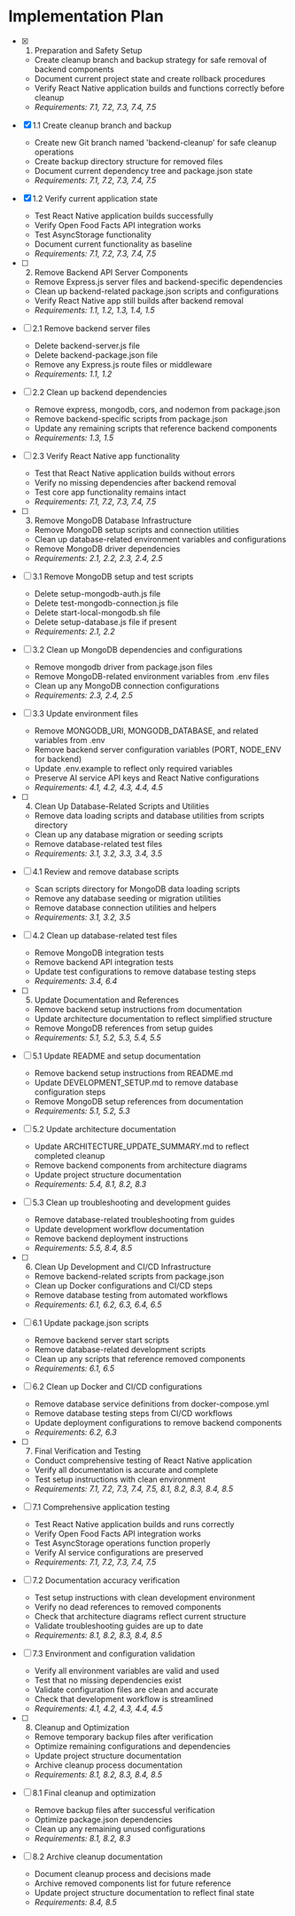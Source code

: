 # Implementation Plan

- [x] 1. Preparation and Safety Setup




  - Create cleanup branch and backup strategy for safe removal of backend components
  - Document current project state and create rollback procedures
  - Verify React Native application builds and functions correctly before cleanup
  - _Requirements: 7.1, 7.2, 7.3, 7.4, 7.5_

- [x] 1.1 Create cleanup branch and backup


  - Create new Git branch named 'backend-cleanup' for safe cleanup operations
  - Create backup directory structure for removed files
  - Document current dependency tree and package.json state
  - _Requirements: 7.1, 7.2, 7.3, 7.4, 7.5_

- [x] 1.2 Verify current application state


  - Test React Native application builds successfully
  - Verify Open Food Facts API integration works
  - Test AsyncStorage functionality
  - Document current functionality as baseline
  - _Requirements: 7.1, 7.2, 7.3, 7.4, 7.5_

- [ ] 2. Remove Backend API Server Components
  - Remove Express.js server files and backend-specific dependencies
  - Clean up backend-related package.json scripts and configurations
  - Verify React Native app still builds after backend removal
  - _Requirements: 1.1, 1.2, 1.3, 1.4, 1.5_

- [ ] 2.1 Remove backend server files
  - Delete backend-server.js file
  - Delete backend-package.json file
  - Remove any Express.js route files or middleware
  - _Requirements: 1.1, 1.2_

- [ ] 2.2 Clean up backend dependencies
  - Remove express, mongodb, cors, and nodemon from package.json
  - Remove backend-specific scripts from package.json
  - Update any remaining scripts that reference backend components
  - _Requirements: 1.3, 1.5_

- [ ] 2.3 Verify React Native app functionality
  - Test that React Native application builds without errors
  - Verify no missing dependencies after backend removal
  - Test core app functionality remains intact
  - _Requirements: 7.1, 7.2, 7.3, 7.4, 7.5_

- [ ] 3. Remove MongoDB Database Infrastructure
  - Remove MongoDB setup scripts and connection utilities
  - Clean up database-related environment variables and configurations
  - Remove MongoDB driver dependencies
  - _Requirements: 2.1, 2.2, 2.3, 2.4, 2.5_

- [ ] 3.1 Remove MongoDB setup and test scripts
  - Delete setup-mongodb-auth.js file
  - Delete test-mongodb-connection.js file
  - Delete start-local-mongodb.sh file
  - Delete setup-database.js file if present
  - _Requirements: 2.1, 2.2_

- [ ] 3.2 Clean up MongoDB dependencies and configurations
  - Remove mongodb driver from package.json files
  - Remove MongoDB-related environment variables from .env files
  - Clean up any MongoDB connection configurations
  - _Requirements: 2.3, 2.4, 2.5_

- [ ] 3.3 Update environment files
  - Remove MONGODB_URI, MONGODB_DATABASE, and related variables from .env
  - Remove backend server configuration variables (PORT, NODE_ENV for backend)
  - Update .env.example to reflect only required variables
  - Preserve AI service API keys and React Native configurations
  - _Requirements: 4.1, 4.2, 4.3, 4.4, 4.5_

- [ ] 4. Clean Up Database-Related Scripts and Utilities
  - Remove data loading scripts and database utilities from scripts directory
  - Clean up any database migration or seeding scripts
  - Remove database-related test files
  - _Requirements: 3.1, 3.2, 3.3, 3.4, 3.5_

- [ ] 4.1 Review and remove database scripts
  - Scan scripts directory for MongoDB data loading scripts
  - Remove any database seeding or migration utilities
  - Remove database connection utilities and helpers
  - _Requirements: 3.1, 3.2, 3.5_

- [ ] 4.2 Clean up database-related test files
  - Remove MongoDB integration tests
  - Remove backend API integration tests
  - Update test configurations to remove database testing steps
  - _Requirements: 3.4, 6.4_

- [ ] 5. Update Documentation and References
  - Remove backend setup instructions from documentation
  - Update architecture documentation to reflect simplified structure
  - Remove MongoDB references from setup guides
  - _Requirements: 5.1, 5.2, 5.3, 5.4, 5.5_

- [ ] 5.1 Update README and setup documentation
  - Remove backend setup instructions from README.md
  - Update DEVELOPMENT_SETUP.md to remove database configuration steps
  - Remove MongoDB setup references from documentation
  - _Requirements: 5.1, 5.2, 5.3_

- [ ] 5.2 Update architecture documentation
  - Update ARCHITECTURE_UPDATE_SUMMARY.md to reflect completed cleanup
  - Remove backend components from architecture diagrams
  - Update project structure documentation
  - _Requirements: 5.4, 8.1, 8.2, 8.3_

- [ ] 5.3 Clean up troubleshooting and development guides
  - Remove database-related troubleshooting from guides
  - Update development workflow documentation
  - Remove backend deployment instructions
  - _Requirements: 5.5, 8.4, 8.5_

- [ ] 6. Clean Up Development and CI/CD Infrastructure
  - Remove backend-related scripts from package.json
  - Clean up Docker configurations and CI/CD steps
  - Remove database testing from automated workflows
  - _Requirements: 6.1, 6.2, 6.3, 6.4, 6.5_

- [ ] 6.1 Update package.json scripts
  - Remove backend server start scripts
  - Remove database-related development scripts
  - Clean up any scripts that reference removed components
  - _Requirements: 6.1, 6.5_

- [ ] 6.2 Clean up Docker and CI/CD configurations
  - Remove database service definitions from docker-compose.yml
  - Remove database testing steps from CI/CD workflows
  - Update deployment configurations to remove backend components
  - _Requirements: 6.2, 6.3_

- [ ] 7. Final Verification and Testing
  - Conduct comprehensive testing of React Native application
  - Verify all documentation is accurate and complete
  - Test setup instructions with clean environment
  - _Requirements: 7.1, 7.2, 7.3, 7.4, 7.5, 8.1, 8.2, 8.3, 8.4, 8.5_

- [ ] 7.1 Comprehensive application testing
  - Test React Native application builds and runs correctly
  - Verify Open Food Facts API integration works
  - Test AsyncStorage operations function properly
  - Verify AI service configurations are preserved
  - _Requirements: 7.1, 7.2, 7.3, 7.4, 7.5_

- [ ] 7.2 Documentation accuracy verification
  - Test setup instructions with clean development environment
  - Verify no dead references to removed components
  - Check that architecture diagrams reflect current structure
  - Validate troubleshooting guides are up to date
  - _Requirements: 8.1, 8.2, 8.3, 8.4, 8.5_

- [ ] 7.3 Environment and configuration validation
  - Verify all environment variables are valid and used
  - Test that no missing dependencies exist
  - Validate configuration files are clean and accurate
  - Check that development workflow is streamlined
  - _Requirements: 4.1, 4.2, 4.3, 4.4, 4.5_

- [ ] 8. Cleanup and Optimization
  - Remove temporary backup files after verification
  - Optimize remaining configurations and dependencies
  - Update project structure documentation
  - Archive cleanup process documentation
  - _Requirements: 8.1, 8.2, 8.3, 8.4, 8.5_

- [ ] 8.1 Final cleanup and optimization
  - Remove backup files after successful verification
  - Optimize package.json dependencies
  - Clean up any remaining unused configurations
  - _Requirements: 8.1, 8.2, 8.3_

- [ ] 8.2 Archive cleanup documentation
  - Document cleanup process and decisions made
  - Archive removed components list for future reference
  - Update project structure documentation to reflect final state
  - _Requirements: 8.4, 8.5_
